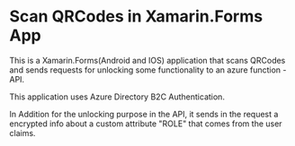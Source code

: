 # Scan QRCodes in Xamarin.Forms App
This is a Xamarin.Forms(Android and IOS) application that scans QRCodes and sends requests for unlocking some functionality to an azure function - API. 

This application uses Azure Directory B2C Authentication.

In Addition for the unlocking purpose in the API, it sends in the request a encrypted info about a custom attribute "ROLE" that comes from the user claims.
